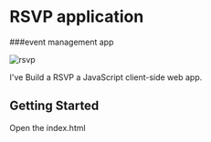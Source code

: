 # RSVP application

###event management app

![rsvp](https://user-images.githubusercontent.com/25851867/53760802-f1d5a000-3e91-11e9-9ede-4943f91c1ff8.gif)



I've Build a RSVP a JavaScript client-side web app.

## Getting Started

Open the index.html
